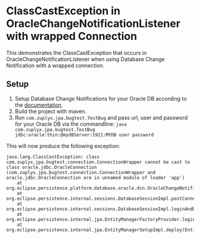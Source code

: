 # ClassCastException in OracleChangeNotificationListener with wrapped Connection

This demonstrates the ClassCastException that occurs in OracleChangeNotificationListener when using Database Change Notification with a wrapped connection.

## Setup

1. Setup Database Change Notifications for your Oracle DB according to the [documentation](https://eclipse.dev/eclipselink/documentation/4.0/solutions/solutions.html#QCN).
2. Build the project with maven.
3. Run `com.zuplyx.jpa.bugtest.TestBug` and pass url, user and password for your Oracle DB via the commandline: `java com.zuplyx.jpa.bugtest.TestBug jdbc:oracle:thin:@mydBServer:1921:MYDB user password`

This will now produce the following exception:

````
java.lang.ClassCastException: class com.zuplyx.jpa.bugtest.connection.ConnectionWrapper cannot be cast to class oracle.jdbc.OracleConnection (com.zuplyx.jpa.bugtest.connection.ConnectionWrapper and oracle.jdbc.OracleConnection are in unnamed module of loader 'app')
	at org.eclipse.persistence.platform.database.oracle.dcn.OracleChangeNotificationListener.register(OracleChangeNotificationListener.java:98)
	at org.eclipse.persistence.internal.sessions.DatabaseSessionImpl.postConnectDatasource(DatabaseSessionImpl.java:923)
	at org.eclipse.persistence.internal.sessions.DatabaseSessionImpl.loginAndDetectDatasource(DatabaseSessionImpl.java:811)
	at org.eclipse.persistence.internal.jpa.EntityManagerFactoryProvider.login(EntityManagerFactoryProvider.java:259)
	at org.eclipse.persistence.internal.jpa.EntityManagerSetupImpl.deploy(EntityManagerSetupImpl.java:770)
````